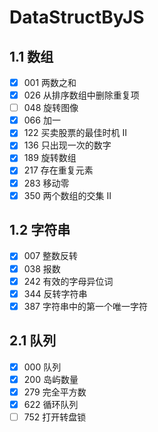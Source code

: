 # DataStructByJS
## 1.1 数组
* [x] 001 两数之和
* [x] 026 从排序数组中删除重复项
* [ ] 048 旋转图像
* [x] 066 加一
* [x] 122 买卖股票的最佳时机 II
* [x] 136 只出现一次的数字
* [x] 189 旋转数组
* [x] 217 存在重复元素
* [x] 283 移动零
* [x] 350 两个数组的交集 II
## 1.2 字符串
* [x] 007 整数反转
* [x] 038 报数
* [x] 242 有效的字母异位词
* [x] 344 反转字符串
* [x] 387 字符串中的第一个唯一字符
## 2.1 队列
* [x] 000 队列
* [x] 200 岛屿数量
* [x] 279 完全平方数
* [x] 622 循环队列
* [ ] 752 打开转盘锁